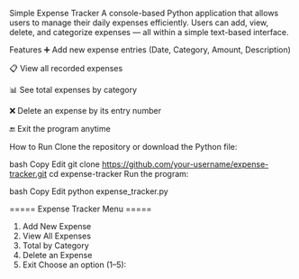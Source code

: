 Simple Expense Tracker
A console-based Python application that allows users to manage their daily expenses efficiently. Users can add, view, delete, and categorize expenses — all within a simple text-based interface.

Features
➕ Add new expense entries (Date, Category, Amount, Description)

📋 View all recorded expenses

📊 See total expenses by category

❌ Delete an expense by its entry number

🔚 Exit the program anytime


How to Run
Clone the repository or download the Python file:

bash
Copy
Edit
git clone https://github.com/your-username/expense-tracker.git
cd expense-tracker
Run the program:

bash
Copy
Edit
python expense_tracker.py

===== Expense Tracker Menu =====
1. Add New Expense
2. View All Expenses
3. Total by Category
4. Delete an Expense
5. Exit
Choose an option (1–5):

